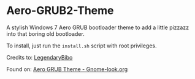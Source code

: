 ﻿# Aero-GRUB2-Theme

A stylish Windows 7 Aero GRUB bootloader theme to add a little pizzazz into that boring old bootloader.  
  
To install, just run the `install.sh` script with root privileges.

Credits to: [LegendaryBibo](https://github.com/LegendaryBibo)

Found on: [Aero GRUB Theme - Gnome-look.org](https://www.gnome-look.org/p/1112066)
